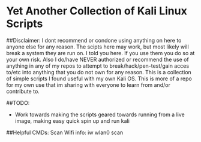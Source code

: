 # Yet Another Collection of Kali Linux Scripts
##Disclaimer: I dont recommend or condone using anything on here to anyone else for any reason. The scipts here may work, but most likely will break a system they are run on. I told you here. If you use them you do so at your own risk. Also I do/have NEVER authorized or recommend the use of anything in any of my repos to attempt to break/hack/pen-test/gain acces to/etc into anything that you do not own for any reason. This is a collection of simple scripts I found useful with my own Kali OS. This is more of a repo for my own use that im sharing with everyone to learn from and/or contribute to.

##TODO:
- Work towards making the scripts geared towards running from a live image, making easy quick spin up and run kali

##Helpful CMDs:
Scan Wifi info: iw wlan0 scan

